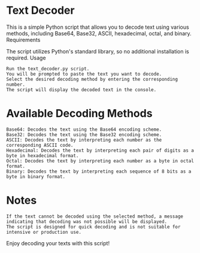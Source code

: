 # Text Decoder

This is a simple Python script that allows you to decode text using various methods, including Base64, Base32, ASCII, hexadecimal, octal, and binary.
Requirements

The script utilizes Python's standard library, so no additional installation is required.
Usage

    Run the text_decoder.py script.
    You will be prompted to paste the text you want to decode.
    Select the desired decoding method by entering the corresponding number.
    The script will display the decoded text in the console.

# Available Decoding Methods

    Base64: Decodes the text using the Base64 encoding scheme.
    Base32: Decodes the text using the Base32 encoding scheme.
    ASCII: Decodes the text by interpreting each number as the corresponding ASCII code.
    Hexadecimal: Decodes the text by interpreting each pair of digits as a byte in hexadecimal format.
    Octal: Decodes the text by interpreting each number as a byte in octal format.
    Binary: Decodes the text by interpreting each sequence of 8 bits as a byte in binary format.

# Notes

    If the text cannot be decoded using the selected method, a message indicating that decoding was not possible will be displayed.
    The script is designed for quick decoding and is not suitable for intensive or production use.

Enjoy decoding your texts with this script!
